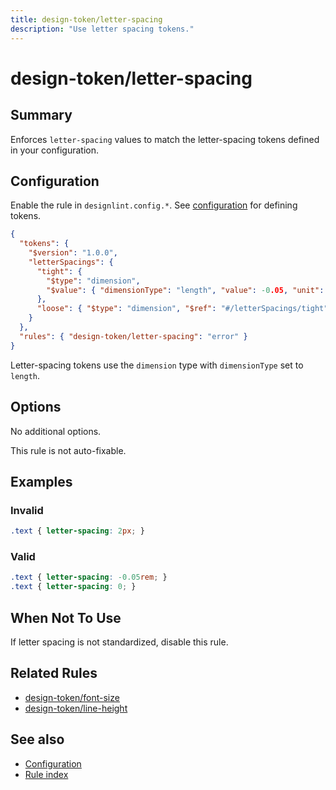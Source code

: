 ```yaml
---
title: design-token/letter-spacing
description: "Use letter spacing tokens."
---
```


# design-token/letter-spacing

## Summary
Enforces `letter-spacing` values to match the letter-spacing tokens defined in your configuration.

## Configuration
Enable the rule in `designlint.config.*`. See [configuration](../../configuration.md) for defining tokens.

```json
{
  "tokens": {
    "$version": "1.0.0",
    "letterSpacings": {
      "tight": {
        "$type": "dimension",
        "$value": { "dimensionType": "length", "value": -0.05, "unit": "rem" }
      },
      "loose": { "$type": "dimension", "$ref": "#/letterSpacings/tight" }
    }
  },
  "rules": { "design-token/letter-spacing": "error" }
}
```

Letter-spacing tokens use the `dimension` type with `dimensionType` set to `length`.

## Options
No additional options.

This rule is not auto-fixable.

## Examples

### Invalid

```css
.text { letter-spacing: 2px; }
```

### Valid

```css
.text { letter-spacing: -0.05rem; }
.text { letter-spacing: 0; }
```

## When Not To Use
If letter spacing is not standardized, disable this rule.

## Related Rules
- [design-token/font-size](./font-size.md)
- [design-token/line-height](./line-height.md)

## See also
- [Configuration](../../configuration.md)
- [Rule index](../index.md)
